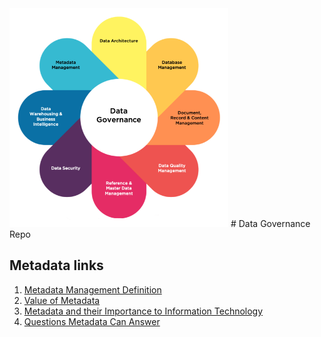 <img src="https://github.com/Intel-89/other/blob/master/Repo_Resources/DG.png" width="350">
# Data Governance Repo

## Metadata links

1. [Metadata Management Definition](https://whatis.techtarget.com/definition/metadata-management)
1. [Value of Metadata](https://www.forbes.com/sites/cognitiveworld/2019/02/26/the-value-of-metadata/#1a3d4aa16d30)
1. [Metadata and their Importance to Information Technology](http://www.fao.org/3/ac665e/ac665e08.htm)
1. [Questions Metadata Can Answer](https://tdan.com/questions-metadata-can-answer-2/23263)
